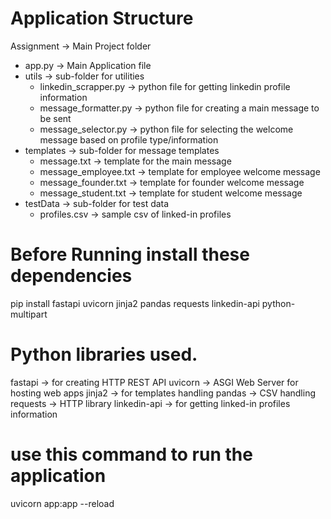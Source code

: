 # Application Structure
Assignment                  -> Main Project folder
- app.py                    -> Main Application file
- utils                     -> sub-folder for utilities
  - linkedin_scrapper.py    -> python file for getting linkedin profile information
  - message_formatter.py    -> python file for creating a main message to be sent
  - message_selector.py     -> python file for selecting the welcome message based on profile type/information
- templates                 -> sub-folder for message templates
  - message.txt             -> template for the main message
  - message_employee.txt    -> template for employee welcome message
  - message_founder.txt     -> template for founder welcome message
  - message_student.txt     -> template for student welcome message
- testData                  -> sub-folder for test data
  - profiles.csv            -> sample csv of linked-in profiles

# Before Running install these dependencies
pip install fastapi uvicorn jinja2 pandas requests linkedin-api python-multipart

# Python libraries used.
fastapi           -> for creating HTTP REST API
uvicorn           -> ASGI Web Server for hosting web apps
jinja2            -> for templates handling
pandas            -> CSV handling
requests          -> HTTP library
linkedin-api      -> for getting linked-in profiles information

# use this command to run the application
uvicorn app:app --reload
